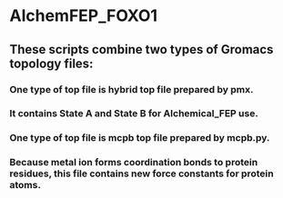 # AlchemFEP_FOXO1

## These scripts combine two types of Gromacs topology files:

### One type of top file is hybrid top file prepared by pmx. 
### It contains State A and State B for Alchemical_FEP use.

### One type of top file is mcpb top file prepared by mcpb.py. 
### Because metal ion forms coordination bonds to protein residues, this file contains new force constants for protein atoms.
